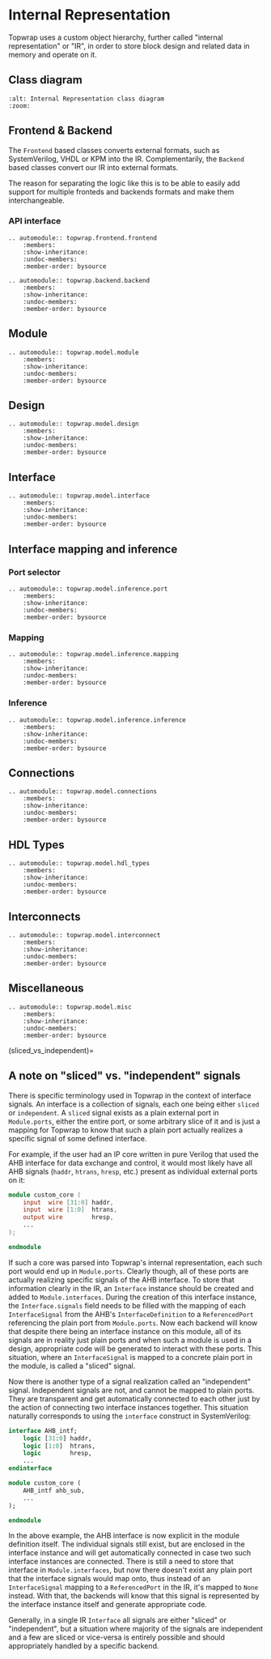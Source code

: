 # Internal Representation

Topwrap uses a custom object hierarchy, further called "internal representation" or "IR", in order to store block design and related data in memory and operate on it.

## Class diagram

```{mermaid} ../../build/ir_classes.mmd
:alt: Internal Representation class diagram
:zoom:
```

## Frontend & Backend

The `Frontend` based classes converts external formats, such as SystemVerilog, VHDL or KPM into the IR.
Complementarily, the `Backend` based classes convert our IR into external formats.

The reason for separating the logic like this is to be able to easily add support for multiple fronteds and backends formats and make them interchangeable.

### API interface

```{eval-rst}
.. automodule:: topwrap.frontend.frontend
    :members:
    :show-inheritance:
    :undoc-members:
    :member-order: bysource
```

```{eval-rst}
.. automodule:: topwrap.backend.backend
    :members:
    :show-inheritance:
    :undoc-members:
    :member-order: bysource
```

## Module

```{eval-rst}
.. automodule:: topwrap.model.module
    :members:
    :show-inheritance:
    :undoc-members:
    :member-order: bysource
```

## Design

```{eval-rst}
.. automodule:: topwrap.model.design
    :members:
    :show-inheritance:
    :undoc-members:
    :member-order: bysource
```

## Interface

```{eval-rst}
.. automodule:: topwrap.model.interface
    :members:
    :show-inheritance:
    :undoc-members:
    :member-order: bysource
```

## Interface mapping and inference

### Port selector

```{eval-rst}
.. automodule:: topwrap.model.inference.port
    :members:
    :show-inheritance:
    :undoc-members:
    :member-order: bysource
```

### Mapping

```{eval-rst}
.. automodule:: topwrap.model.inference.mapping
    :members:
    :show-inheritance:
    :undoc-members:
    :member-order: bysource
```

### Inference

```{eval-rst}
.. automodule:: topwrap.model.inference.inference
    :members:
    :show-inheritance:
    :undoc-members:
    :member-order: bysource
```

## Connections

```{eval-rst}
.. automodule:: topwrap.model.connections
    :members:
    :show-inheritance:
    :undoc-members:
    :member-order: bysource
```

## HDL Types

```{eval-rst}
.. automodule:: topwrap.model.hdl_types
    :members:
    :show-inheritance:
    :undoc-members:
    :member-order: bysource
```

## Interconnects

```{eval-rst}
.. automodule:: topwrap.model.interconnect
    :members:
    :show-inheritance:
    :undoc-members:
    :member-order: bysource
```

## Miscellaneous

```{eval-rst}
.. automodule:: topwrap.model.misc
    :members:
    :show-inheritance:
    :undoc-members:
    :member-order: bysource
```

(sliced_vs_independent)=
## A note on "sliced" vs. "independent" signals

There is specific terminology used in Topwrap in the context of interface signals.
An interface is a collection of signals, each one being either `sliced` or `independent`.
A `sliced` signal exists as a plain external port in `Module.ports`, either the entire port, or some arbitrary slice of it and is just a mapping for Topwrap to know that such a plain port actually realizes a specific signal of some defined interface.

For example, if the user had an IP core written in pure Verilog that used the AHB interface for data exchange and control, it would most likely have all AHB signals (`haddr`, `htrans`, `hresp`, etc.) present as individual external ports on it:

```verilog
module custom_core (
    input  wire [31:0] haddr,
    input  wire [1:0]  htrans,
    output wire        hresp,
    ...
);

endmodule
```

If such a core was parsed into Topwrap's internal representation, each such port would end up in `Module.ports`.
Clearly though, all of these ports are actually realizing specific signals of the AHB interface. To store that information clearly in the IR, an `Interface` instance should be created and added to `Module.interfaces`.
During the creation of this interface instance, the `Interface.signals` field needs to be filled with the mapping of each `InterfaceSignal` from the AHB's `InterfaceDefinition` to a `ReferencedPort` referencing the plain port from `Module.ports`.
Now each backend will know that despite there being an interface instance on this module, all of its signals are in reality just plain ports and when such a module is used in a design, appropriate code will be generated to interact with these ports.
This situation, where an `InterfaceSignal` is mapped to a concrete plain port in the module, is called a "sliced" signal.

Now there is another type of a signal realization called an "independent" signal.
Independent signals are not, and cannot be mapped to plain ports.
They are transparent and get automatically connected to each other just by the action of connecting two interface instances together.
This situation naturally corresponds to using the `interface` construct in SystemVerilog:

```SystemVerilog
interface AHB_intf;
    logic [31:0] haddr,
    logic [1:0]  htrans,
    logic        hresp,
    ...
endinterface

module custom_core (
    AHB_intf ahb_sub,
    ...
);

endmodule
```

In the above example, the AHB interface is now explicit in the module definition itself.
The individual signals still exist, but are enclosed in the interface instance and will get automatically connected in case two such interface instances are connected.
There is still a need to store that interface in `Module.interfaces`, but now there doesn't exist any plain port that the interface signals would map onto, thus instead of an `InterfaceSignal` mapping to a `ReferencedPort` in the IR, it's mapped to `None` instead.
With that, the backends will know that this signal is represented by the interface instance itself and generate appropriate code.

Generally, in a single IR `Interface` all signals are either "sliced" or "independent", but a situation where majority of the signals are independent and a few are sliced or vice-versa is entirely possible and should appropriately handled by a specific backend.
